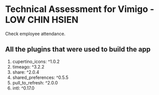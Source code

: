 # Technical Assessment for Vimigo  - LOW CHIN HSIEN

Check employee attendance.

## All the plugins that were used to build the app

1. cupertino_icons: ^1.0.2
2. timeago: ^3.2.2
3. share: ^2.0.4
4. shared_preferences: ^0.5.5
5. pull_to_refresh: ^2.0.0
6. intl: ^0.17.0
